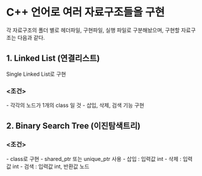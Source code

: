 <h1>C++ 언어로 여러 자료구조들을 구현</h1>

각 자료구조의 폴더 별로 헤더파일, 구현파일, 실행 파일로 구분해놨으며,
구현할 자료구조는 다음과 같다.

<h2>1. Linked List (연결리스트)</h2>
  Single Linked List로 구현
  <h3><조건></h3>
  - 각각의 노드가 1개의 class 일 것
  - 삽입, 삭제, 검색 기능 구현
<h2>2. Binary Search Tree (이진탐색트리)</h2>
  <h3><조건></h3>
  - class로 구현
  - shared_ptr 또는 unique_ptr 사용
  - 삽입 : 입력값 int
  - 삭제 : 입력값 int
  - 검색 : 입력값 int, 반환값 노드
